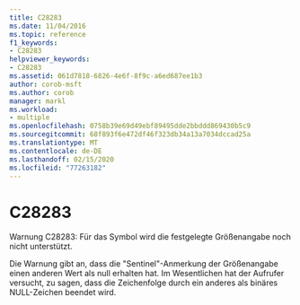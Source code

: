 ```yaml
---
title: C28283
ms.date: 11/04/2016
ms.topic: reference
f1_keywords:
- C28283
helpviewer_keywords:
- C28283
ms.assetid: 061d7818-6826-4e6f-8f9c-a6ed687ee1b3
author: corob-msft
ms.author: corob
manager: markl
ms.workload:
- multiple
ms.openlocfilehash: 0758b39e69d49ebf89495dde2bbddd869430b5c9
ms.sourcegitcommit: 68f893f6e472df46f323db34a13a7034dccad25a
ms.translationtype: MT
ms.contentlocale: de-DE
ms.lasthandoff: 02/15/2020
ms.locfileid: "77263182"
---
```

# <a name="c28283"></a>C28283
Warnung C28283: Für das Symbol wird die festgelegte Größenangabe noch nicht unterstützt.

 Die Warnung gibt an, dass die "Sentinel"-Anmerkung der Größenangabe einen anderen Wert als null erhalten hat. Im Wesentlichen hat der Aufrufer versucht, zu sagen, dass die Zeichenfolge durch ein anderes als binäres NULL-Zeichen beendet wird.

